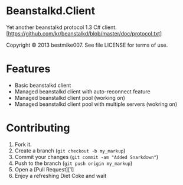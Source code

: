 Beanstalkd.Client
=================

Yet another beanstalkd protocol 1.3 C# client. [https://github.com/kr/beanstalkd/blob/master/doc/protocol.txt]

Copyright © 2013 bestmike007.
See file LICENSE for terms of use.

Features
=================

+ Basic beanstalkd client
+ Managed beanstalkd client with auto-reconnect feature
+ Managed beanstalkd client pool (working on)
+ Managed beanstalkd client pool with multiple servers (wokring on)

Contributing
=================

1. Fork it.
2. Create a branch (`git checkout -b my_markup`)
3. Commit your changes (`git commit -am "Added Snarkdown"`)
4. Push to the branch (`git push origin my_markup`)
5. Open a [Pull Request][1]
6. Enjoy a refreshing Diet Coke and wait
